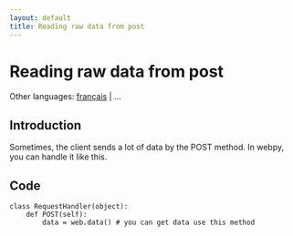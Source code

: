 ```yaml
---
layout: default
title: Reading raw data from post
---
```


# Reading raw data from post

Other languages: [français](/../cookbook/postbasic.fr) | ...

## Introduction

Sometimes, the client sends a lot of data by the POST method. In webpy, you can handle it like this.


## Code

    class RequestHandler(object):
        def POST(self):
            data = web.data() # you can get data use this method
